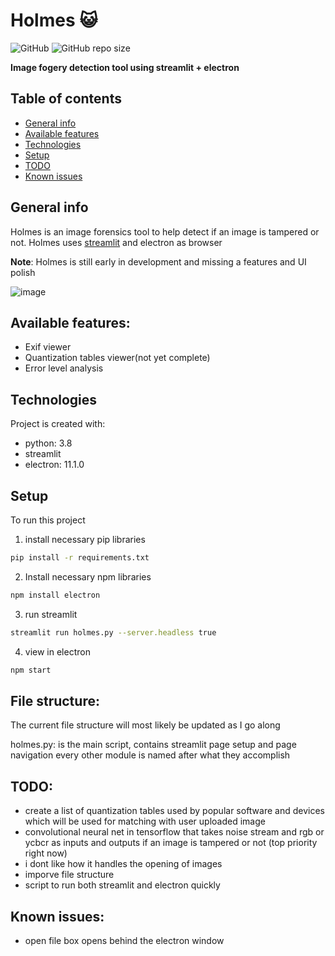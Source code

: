 # Holmes  :smiley_cat: 
![GitHub](https://img.shields.io/github/license/Omoshirokunai/holmes?style=flat-square) ![GitHub repo size](https://img.shields.io/github/repo-size/Omoshirokunai/holmes?style=flat-square)

**Image fogery detection tool using streamlit + electron**


## Table of contents
* [General info](#general-info)
* [Available features](#Available-features)
* [Technologies](#technologies)
* [Setup](#setup)
* [TODO](#TODO)
* [Known issues](#known-issues)


## General info
Holmes is an image forensics tool to help detect if an image is tampered or not. Holmes uses [streamlit](https://github.com/streamlit/streamlit) and electron as browser 

**Note**: Holmes is still early in development and missing a features and UI polish

![image](https://user-images.githubusercontent.com/65668668/104768691-5b9d8100-576e-11eb-858d-e89e49a28c82.png)

## Available features:
* Exif viewer
* Quantization tables viewer(not yet complete)
* Error level analysis
	
## Technologies
Project is created with:
* python: 3.8
* streamlit
* electron: 11.1.0
	
## Setup

To run this project
1) install necessary pip libraries

```bash
pip install -r requirements.txt
```

2) Install necessary npm libraries

```bash
npm install electron
```
3) run streamlit

```bash
streamlit run holmes.py --server.headless true
```
4) view in electron
```bash
npm start
```

## File structure:
The current file structure will most likely be updated as I go along

holmes.py: is the main script, contains streamlit page setup and page navigation
every other module is named after what they accomplish

## TODO:
* create a list of quantization tables used by popular software and devices which will be used for matching with user uploaded image
* convolutional neural net in tensorflow that takes noise stream and rgb or ycbcr as inputs and outputs if an image is tampered or not  (top priority right now)
* i dont like how it handles the opening of images 
* imporve file structure
* script to run both streamlit and electron quickly



## Known issues:
* open file box opens behind the electron window
